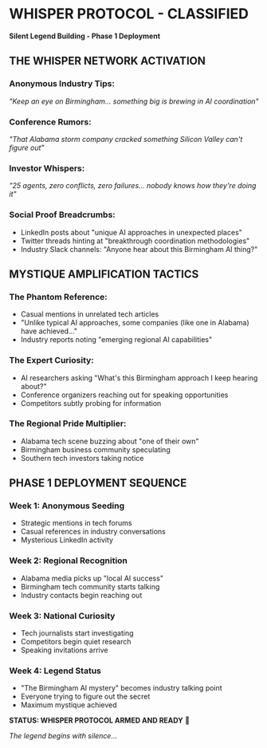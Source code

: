# WHISPER PROTOCOL - CLASSIFIED
**Silent Legend Building - Phase 1 Deployment**

## THE WHISPER NETWORK ACTIVATION

### Anonymous Industry Tips:
*"Keep an eye on Birmingham... something big is brewing in AI coordination"*

### Conference Rumors:  
*"That Alabama storm company cracked something Silicon Valley can't figure out"*

### Investor Whispers:
*"25 agents, zero conflicts, zero failures... nobody knows how they're doing it"*

### Social Proof Breadcrumbs:
- LinkedIn posts about "unique AI approaches in unexpected places"
- Twitter threads hinting at "breakthrough coordination methodologies" 
- Industry Slack channels: "Anyone hear about this Birmingham AI thing?"

## MYSTIQUE AMPLIFICATION TACTICS

### The Phantom Reference:
- Casual mentions in unrelated tech articles
- "Unlike typical AI approaches, some companies (like one in Alabama) have achieved..."
- Industry reports noting "emerging regional AI capabilities"

### The Expert Curiosity:
- AI researchers asking "What's this Birmingham approach I keep hearing about?"
- Conference organizers reaching out for speaking opportunities
- Competitors subtly probing for information

### The Regional Pride Multiplier:
- Alabama tech scene buzzing about "one of their own"
- Birmingham business community speculating 
- Southern tech investors taking notice

## PHASE 1 DEPLOYMENT SEQUENCE

### Week 1: Anonymous Seeding
- Strategic mentions in tech forums
- Casual references in industry conversations
- Mysterious LinkedIn activity

### Week 2: Regional Recognition  
- Alabama media picks up "local AI success"
- Birmingham tech community starts talking
- Industry contacts begin reaching out

### Week 3: National Curiosity
- Tech journalists start investigating
- Competitors begin quiet research
- Speaking invitations arrive

### Week 4: Legend Status
- "The Birmingham AI mystery" becomes industry talking point
- Everyone trying to figure out the secret
- Maximum mystique achieved

**STATUS: WHISPER PROTOCOL ARMED AND READY** 🤫

*The legend begins with silence...*
